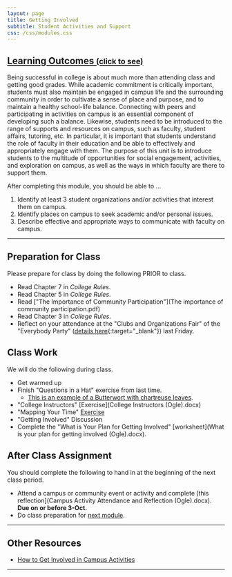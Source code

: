 ```yaml
---
layout: page
title: Getting Involved 
subtitle: Student Activities and Support
css: /css/modules.css
---
```


<div class="panel-group-ILOs">
  <div class="panel panel-default">
    <div class="panel-heading">
      <h2 class="panel-title">
        <a data-toggle="collapse" href="#ILOs">Learning Outcomes <small>(click to see)</small></a>
      </h2>
    </div>
    <div id="ILOs" class="panel-collapse collapse">
      <div class="panel-body">
<p>Being successful in college is about much more than attending class and getting good grades. While academic commitment is critically important, students must also maintain be engaged in campus life and the surrounding community in order to cultivate a sense of place and purpose, and to maintain a healthy school-life balance. Connecting with peers and participating in activities on campus is an essential component of developing such a balance. Likewise, students need to be introduced to the range of supports and resources on campus, such as faculty, student affairs, tutoring, etc. In particular, it is important that students understand the role of faculty in their education and be able to effectively and appropriately engage with them. The purpose of this unit is to introduce students to the multitude of opportunities for social engagement, activities, and exploration on campus, as well as the ways in which faculty are there to support them.</p>

<p>After completing this module, you should be able to ...</p>

<ol>
  <li>Identify at least 3 student organizations and/or activities that interest them on campus.</li>
  <li>Identify places on campus to seek academic and/or personal issues.</li>
  <li>Describe effective and appropriate ways to communicate with faculty on campus.</li>
</ol>
      </div>
    </div>
  </div>
</div>

----

## Preparation for Class

Please prepare for class by doing the following PRIOR to class.

* Read Chapter 7 in *College Rules*.
* Read Chapter 5 in *College Rules*.
* Read ["The Importance of Community Participation"](The importance of community participation.pdf)
* Read Chapter 3 in *College Rules*.
* Reflect on your attendance at the "Clubs and Organizations Fair" of the "Everybody Party" ([details here](https://www.northland.edu/event/everybody-party/){:target="_blank"}) last Friday.

## Class Work

We will do the following during class.

* Get warmed up
* Finish "Questions in a Hat" exercise from last time.
    * [This is an example of a Butterwort with chartreuse leaves](Butterworts.jpg).
* "College Instructors" [Exercise](College Instructors (Ogle).docx)
* "Mapping Your Time" [Exercise](Daily_Schedule_Grid.pdf)
* "Getting Involved" Discussion
* Complete the "What is Your Plan for Getting Involved" [worksheet](What is your plan for getting involved (Ogle).docx).

## After Class Assignment

You should complete the following to hand in at the beginning of the next class period.

* Attend a campus or community event or activity and complete [this reflection](Campus Activity Attendance and Reflection (Ogle).docx). **Due on or before 3-Oct.**
* Do class preparation for [next module](../Health).

----

## Other Resources

* [How to Get Involved in Campus Activities](https://thebestschools.org/magazine/how-to-get-involved-in-campus-activities/)


----